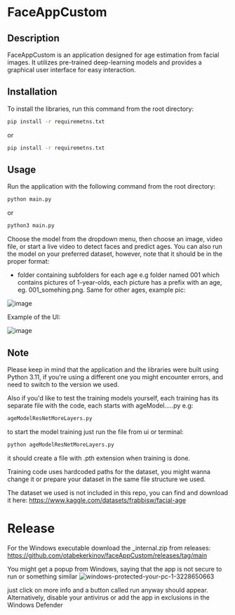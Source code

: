 # FaceAppCustom

## Description
FaceAppCustom is an application designed for age estimation from facial images. It utilizes pre-trained deep-learning models and provides a graphical user interface for easy interaction.

## Installation
To install the libraries, run this command from the root directory:

```bash
pip install -r requiremetns.txt
```

or

```bash
pip install -r requiremetns.txt
```

## Usage
Run the application with the following command from the root directory:
```bash
python main.py
```
or
```bash
python3 main.py
```
Choose the model from the dropdown menu, then choose an image, video file, or start a live video to detect faces and predict ages. You can also run the model on your preferred dataset, however, note that it should be in the proper format:
* folder containing subfolders for each age e.g folder named 001 which contains pictures of 1-year-olds, each picture has a prefix with an age, eg. 001_somehing.png. Same for other ages, example pic:

![image](https://github.com/otabekerkinov/faceAppCustom/assets/63511012/9bc5eb85-9c43-483c-aa22-2e0a9f561f95)


Example of the UI:

![image](https://github.com/otabekerkinov/faceAppCustom/assets/63511012/6c0658f4-7b82-42f3-b616-a03f1b670323)


## Note
Please keep in mind that the application and the libraries were built using Python 3.11, if you're using a different one you might encounter errors, and need to switch to the version we used.

Also if you'd like to test the training models yourself, each training has its separate file with the code, each starts with ageModel.....py e.g:
```bash
ageModelResNetMoreLayers.py
```

to start the model training just run the file from ui or terminal:
```bash
python ageModelResNetMoreLayers.py
```

it should create a file with .pth extension when training is done.

Training code uses hardcoded paths for the dataset, you might wanna change it or prepare your dataset in the same file structure we used. 

The dataset we used is not included in this repo, you can find and download it here:
https://www.kaggle.com/datasets/frabbisw/facial-age

# Release
For the Windows executable download the _internal.zip  from releases: https://github.com/otabekerkinov/faceAppCustom/releases/tag/main

You might get a popup from Windows, saying that the app is not secure to run or something similar
![windows-protected-your-pc-1-3228650663](https://github.com/otabekerkinov/faceAppCustom/assets/63511012/d40ce517-17b1-4c9f-b578-803ac31b1269)

just click on more info and a button called run anyway should appear. Alternatively, disable your antivirus or add the app in exclusions in the Windows Defender
